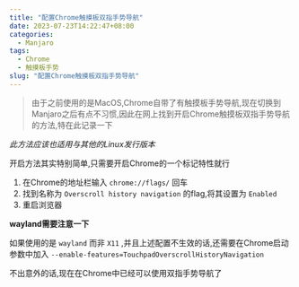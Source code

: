 ```yaml
---
title: "配置Chrome触摸板双指手势导航"
date: 2023-07-23T14:22:47+08:00
categories:
  - Manjaro
tags:
  - Chrome
  - 触摸板手势
slug: "配置Chrome触摸板双指手势导航"
---
```


> 由于之前使用的是MacOS,Chrome自带了有触摸板手势导航,现在切换到Manjaro之后有点不习惯,因此在网上找到开启Chrome触摸板双指手势导航的方法,特在此记录一下

*此方法应该也适用与其他的Linux发行版本*

开启方法其实特别简单,只需要开启Chrome的一个标记特性就行

1. 在Chrome的地址栏输入 `chrome://flags/` 回车
2. 找到名称为 `Overscroll history navigation` 的flag,将其设置为 `Enabled`
3. 重启浏览器

**wayland需要注意一下**

如果使用的是 `wayland` 而非 `X11` ,并且上述配置不生效的话,还需要在Chrome启动参数中加入 `--enable-features=TouchpadOverscrollHistoryNavigation` 

不出意外的话,现在在Chrome中已经可以使用双指手势导航了
